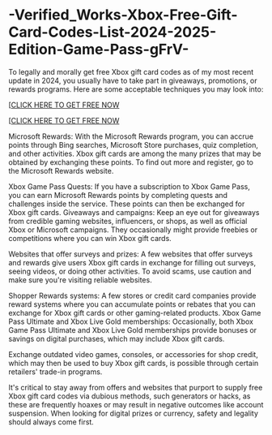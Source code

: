 # -Verified_Works-Xbox-Free-Gift-Card-Codes-List-2024-2025-Edition-Game-Pass-gFrV-
To legally and morally get free Xbox gift card codes as of my most recent update in 2024, you usually have to take part in giveaways, promotions, or rewards programs. Here are some acceptable techniques you may look into:

[[CLICK HERE TO GET FREE NOW](https://www.footlogix.com/Footlogix/media/Before-and-After/allnewgiftcardarafat.html)

[[CLICK HERE TO GET FREE NOW](https://www.footlogix.com/Footlogix/media/Before-and-After/allnewgiftcardarafat.html)

Microsoft Rewards: With the Microsoft Rewards program, you can accrue points through Bing searches, Microsoft Store purchases, quiz completion, and other activities. Xbox gift cards are among the many prizes that may be obtained by exchanging these points. To find out more and register, go to the Microsoft Rewards website.

Xbox Game Pass Quests: If you have a subscription to Xbox Game Pass, you can earn Microsoft Rewards points by completing quests and challenges inside the service. These points can then be exchanged for Xbox gift cards.
Giveaways and campaigns: Keep an eye out for giveaways from credible gaming websites, influencers, or shops, as well as official Xbox or Microsoft campaigns. They occasionally might provide freebies or competitions where you can win Xbox gift cards.

Websites that offer surveys and prizes: A few websites that offer surveys and rewards give users Xbox gift cards in exchange for filling out surveys, seeing videos, or doing other activities. To avoid scams, use caution and make sure you're visiting reliable websites.

Shopper Rewards systems: A few stores or credit card companies provide reward systems where you can accumulate points or rebates that you can exchange for Xbox gift cards or other gaming-related products.
Xbox Game Pass Ultimate and Xbox Live Gold memberships: Occasionally, both Xbox Game Pass Ultimate and Xbox Live Gold memberships provide bonuses or savings on digital purchases, which may include Xbox gift cards.

Exchange outdated video games, consoles, or accessories for shop credit, which may then be used to buy Xbox gift cards, is possible through certain retailers' trade-in programs.

It's critical to stay away from offers and websites that purport to supply free Xbox gift card codes via dubious methods, such generators or hacks, as these are frequently hoaxes or may result in negative outcomes like account suspension. When looking for digital prizes or currency, safety and legality should always come first.
